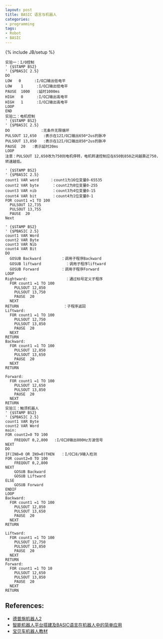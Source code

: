 ```yaml
---
layout: post
title: BASIC 语言与机器人
categories:
- programming
tags:
- Robot
- BASIC
---
```

{% include JB/setup %}

    实验一：I/O控制
    ' {$STAMP BS2}
    ' {$PBASIC 2.5}
    DO
    LOW   0      :I/O口输出低电平
    LOW    1      :I/O口输出低电平
    PAUSE  1000   :延时1000ms  
    HIGH   0      :I/O口输出高电平
    HIGH   1      :I/O口输出高电平
    LOOP
    END
    实验二：电机控制
    ' {$STAMP BS2}
    ' {$PBASIC 2.5}
    DO              :无条件无限循环
    PULSOUT 12,650   :表示在12I/O口输出650*2us的脉冲
    PULSOUT 13,850   :表示在12I/O口输出850*2us的脉冲
    PAUSE  20   :表示延时20ms
    LOOP
    注意：PULSOUT 12,650改为750则电机停转，电机转速控制应在650到850之间越靠近750，转速越低。

    ' {$STAMP BS2}
    ' {$PBASIC 2.5}
    count1 VAR word     ：count1为16位变量0-65535
    count2 VAR byte      ：count2为8位变量0-255
    count3 VAR nib       ：count3为4位变量0-15
    count4 VAR bit       ：count4为1位变量0-1
    FOR count1 =1 TO 100   
      PULSOUT 12,735
      PULSOUT 13,755
      PAUSE  20
    Next

    ' {$STAMP BS2}
    ' {$PBASIC 2.5}
    count1 VAR Word
    count2 VAR Byte
    count3 VAR Nib
    count4 VAR Bit
    DO
      GOSUB Backward         ：调用子程序Backward  
      GOSUB liftward           ：调用子程序liftward
      GOSUB Forward          ：调用子程序Forward
    LOOP
    Rightward:                 ：通过标号定义子程序
      FOR count1 =1 TO 100
        PULSOUT 12,850
        PULSOUT 13,750
        PAUSE  20
      NEXT
    RETURN                    ：子程序返回
    Liftward:
      FOR count1 =1 TO 100
        PULSOUT 12,750
        PULSOUT 13,850
        PAUSE  20
      NEXT
    RETURN
    Backward:
      FOR count1 =1 TO 100
        PULSOUT 12,850
        PULSOUT 13,650
        PAUSE  20
      NEXT
    RETURN

    Forward:
      FOR count1 =1 TO 100
        PULSOUT 12,650
        PULSOUT 13,850
        PAUSE  20
      NEXT
    RETURN
    实验三：触须机器人
    ' {$STAMP BS2}
    ' {$PBASIC 2.5}
    count1 VAR Byte
    count2 VAR Word
    main:
    FOR count2=0 TO 100
        FREQOUT 0,2,800   :I/O口0输出800Hz方波信号
    NEXT
    DO
    IF(IN8=0 OR IN9=0)THEN   ：I/O口8/9输入检测
    FOR count2=0 TO 100
        FREQOUT 0,2,800
    NEXT
        GOSUB Backward
        GOSUB Liftward
    ELSE
        GOSUB Forward
    ENDIF
    LOOP
    Backward:
      FOR count1 =1 TO 100
        PULSOUT 12,850
        PULSOUT 13,650
        PAUSE  20
      NEXT
    RETURN

    Liftward:
      FOR count1 =1 TO 100
        PULSOUT 12,750
        PULSOUT 13,850
        PAUSE  20
      NEXT
    RETURN
    Forward:
      FOR count1 =1 TO 10
        PULSOUT 12,650
        PULSOUT 13,850
        PAUSE  20
      NEXT
    RETURN


## References:

+ [德普施机器人2](http://wenku.baidu.com/view/555d083b376baf1ffc4fad90.html)
+ [智能机器人平台搭建及BASIC语言在机器人中的简单应用](http://www.worlduc.com/blog2012.aspx?bid=3884991)
+ [宝贝车机器人教材](http://read.pudn.com/downloads166/ebook/761752/宝贝车机器人教材.pdf)